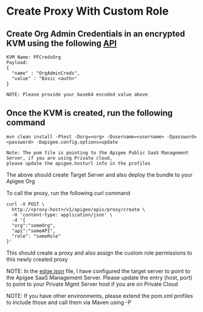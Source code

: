 # Create Proxy With Custom Role

## Create Org Admin Credentials in an encrypted KVM using the following [API](http://docs.apigee.com/management/apis/post/organizations/%7Borg_name%7D/keyvaluemaps/%7Bmap_name%7D/entries)

	KVM Name: PFCredsOrg
	Payload: 
	{
	  "name" : "OrgAdminCreds",
	  "value" : "Basic <auth>"
	}

	NOTE: Please provide your base64 encoded value above

## Once the KVM is created, run the following command
	mvn clean install -Ptest -Dorg=<org> -Dusername=<username> -Dpassword=<password> -Dapigee.config.options=update

	Note: The pom file is pointing to the Apigee Public SaaS Management Server, if you are using Private cloud, 
	please update the apigee.hosturl info in the profiles

The above should create Target Server and also deploy the bundle to your Apigee Org

To call the proxy, run the following curl command

```
curl -X POST \
  http://<proxy-host>/v1/apigee/apis/proxy/create \
  -H 'content-type: application/json' \
  -d '{
  "org":"someOrg",
  "api":"someAPI",
  "role": "someRole"
}'
```
This should create a proxy and also assign the custom role permissions to this newly created proxy

NOTE: In the [edge.json](./edge.json) file, I have configured the target server to point to the Apigee SaaS Management Server.
Please update the entry (host, port) to point to your Private Mgmt Server host if you are on Private Cloud

NOTE: If you have other environments, please extend the pom.xml profiles to include those and call them via Maven using -P